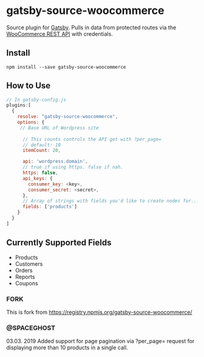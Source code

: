 # gatsby-source-woocommerce

Source plugin for [Gatsby](https://www.gatsbyjs.org/). Pulls in data from protected routes via the [WooCommerce REST API](http://woocommerce.github.io/woocommerce-rest-api-docs/) with credentials.

## Install

`npm install --save gatsby-source-woocommerce`

## How to Use

```javascript
// In gatsby-config.js
plugins:[
  {       
    resolve: "gatsby-source-woocommerce",
    options: {
     // Base URL of Wordpress site
     
      // This counts controls the API get with ?per_page=
      // default: 10
      itemCount: 20,

      api: 'wordpress.domain',
      // true if using https. false if nah.
      https: false,
      api_keys: {
        consumer_key: <key>,
        consumer_secret: <secret>,
      },
      // Array of strings with fields you'd like to create nodes for...
      fields: ['products']
    }
  }
]
```

## Currently Supported Fields

- Products
- Customers
- Orders
- Reports
- Coupons


### FORK

This is fork from https://registry.npmjs.org/gatsby-source-woocommerce/ 

### @SPACEGHOST

03.03. 2019
Added support for page pagination via ?per_page= request for displaying more than 10 products in a single call. 


